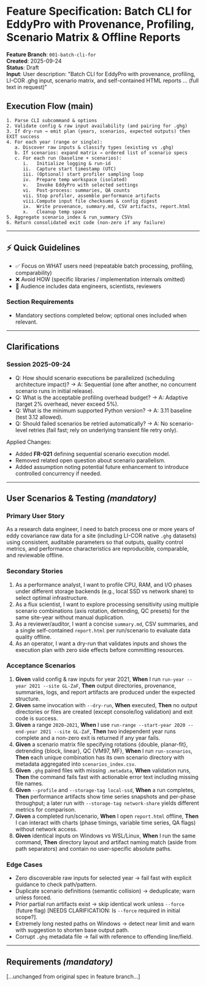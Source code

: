 # Feature Specification: Batch CLI for EddyPro with Provenance, Profiling, Scenario Matrix & Offline Reports

**Feature Branch**: `001-batch-cli-for`  
**Created**: 2025-09-24  
**Status**: Draft  
**Input**: User description: "Batch CLI for EddyPro with provenance, profiling, LI-COR .ghg input, scenario matrix, and self-contained HTML reports ... (full text in request)"

## Execution Flow (main)

```text
1. Parse CLI subcommand & options
2. Validate config & raw input availability (and pairing for .ghg)
3. If dry-run → emit plan (years, scenarios, expected outputs) then EXIT success
4. For each year (range or single):
   a. Discover raw inputs & classify types (existing vs .ghg)
   b. If scenarios: expand matrix → ordered list of scenario specs
   c. For each run (baseline + scenarios):
      i.   Initialize logging & run-id
      ii.  Capture start timestamp (UTC)
      iii. (Optional) start profiler sampling loop
      iv.  Prepare temp workspace (isolated)
      v.   Invoke EddyPro with selected settings
      vi.  Post-process: summaries, QA counts
      vii. Stop profiler, assemble performance artifacts
      viii.Compute input file checksums & config digest
      ix.  Write provenance, summary.md, CSV artifacts, report.html
      x.   Cleanup temp space
5. Aggregate scenario_index & run_summary CSVs
6. Return consolidated exit code (non-zero if any failure)
```

---

## ⚡ Quick Guidelines

- ✅ Focus on WHAT users need (repeatable batch processing, profiling, comparability)
- ❌ Avoid HOW (specific libraries / implementation internals omitted)
- 👥 Audience includes data engineers, scientists, reviewers

### Section Requirements

- Mandatory sections completed below; optional ones included when relevant.

---

## Clarifications

### Session 2025-09-24

- Q: How should scenario executions be parallelized (scheduling architecture impact)? → A: Sequential (one after another, no concurrent scenario runs in initial release).
- Q: What is the acceptable profiling overhead budget? → A: Adaptive (target 2% overhead, never exceed 5%).
- Q: What is the minimum supported Python version? → A: 3.11 baseline (test 3.12 allowed).
- Q: Should failed scenarios be retried automatically? → A: No scenario-level retries (fail fast; rely on underlying transient file retry only).

Applied Changes:
 
- Added **FR-021** defining sequential scenario execution model.
- Removed related open question about scenario parallelism.
- Added assumption noting potential future enhancement to introduce controlled concurrency if needed.

---

## User Scenarios & Testing *(mandatory)*

### Primary User Story

As a research data engineer, I need to batch process one or more years of eddy covariance raw data for a site (including LI-COR native `.ghg` datasets) using consistent, auditable parameters so that outputs, quality control metrics, and performance characteristics are reproducible, comparable, and reviewable offline.

### Secondary Stories

1. As a performance analyst, I want to profile CPU, RAM, and I/O phases under different storage backends (e.g., local SSD vs network share) to select optimal infrastructure.
2. As a flux scientist, I want to explore processing sensitivity using multiple scenario combinations (axis rotation, detrending, QC presets) for the same site-year without manual duplication.
3. As a reviewer/auditor, I want a concise `summary.md`, CSV summaries, and a single self-contained `report.html` per run/scenario to evaluate data quality offline.
4. As an operator, I want a dry-run that validates inputs and shows the execution plan with zero side effects before committing resources.

### Acceptance Scenarios

1. **Given** valid config & raw inputs for year 2021, **When** I run `run-year --year 2021 --site GL-ZaF`, **Then** output directories, provenance, summaries, logs, and report artifacts are produced under the expected structure.
2. **Given** same invocation with `--dry-run`, **When** executed, **Then** no output directories or files are created (except console/log validation) and exit code is success.
3. **Given** a range `2020–2021`, **When** I use `run-range --start-year 2020 --end-year 2021 --site GL-ZaF`, **Then** two independent year runs complete and a non-zero exit is returned if any year fails.
4. **Given** a scenario matrix file specifying rotations {double, planar-fit}, detrending {block, linear}, QC {VM97, MF}, **When** I run `run-scenarios`, **Then** each unique combination has its own scenario directory with metadata aggregated into `scenarios_index.csv`.
5. **Given** `.ghg` paired files with missing `.metadata`, **When** validation runs, **Then** the command fails fast with actionable error text including missing file names.
6. **Given** `--profile` and `--storage-tag local-ssd`, **When** a run completes, **Then** performance artifacts show time series snapshots and per-phase throughput; a later run with `--storage-tag network-share` yields different metrics for comparison.
7. **Given** a completed run/scenario, **When** I open `report.html` offline, **Then** I can interact with charts (phase timings, variable time series, QA flags) without network access.
8. **Given** identical inputs on Windows vs WSL/Linux, **When** I run the same command, **Then** directory layout and artifact naming match (aside from path separators) and contain no user-specific absolute paths.

### Edge Cases

- Zero discoverable raw inputs for selected year → fail fast with explicit guidance to check path/pattern.
- Duplicate scenario definitions (semantic collision) → deduplicate; warn unless forced.
- Prior partial run artifacts exist → skip identical work unless `--force` (future flag) [NEEDS CLARIFICATION: Is `--force` required in initial scope?].
- Extremely long nested paths on Windows → detect near limit and warn with suggestion to shorten base output path.
- Corrupt `.ghg` metadata file → fail with reference to offending line/field.

---

## Requirements *(mandatory)*

[...unchanged from original spec in feature branch...]
